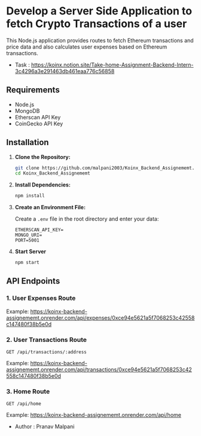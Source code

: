 # Develop a Server Side Application to fetch Crypto Transactions of a user

This Node.js application provides routes to fetch Ethereum transactions and price data and also calculates user expenses based on Ethereum transactions.

- Task  : https://koinx.notion.site/Take-home-Assignment-Backend-Intern-3c4296a3e291463db461eaa776c56858

## Requirements

- Node.js
- MongoDB
- Etherscan API Key
- CoinGecko API Key

## Installation

1. **Clone the Repository:**

   ```bash
   git clone https://github.com/malpani2003/Koinx_Backend_Assignememt.git
   cd Koinx_Backend_Assignememt
   ```

2. **Install Dependencies:**

   ```bash
   npm install
   ```

3. **Create an Environment File:**

   Create a `.env` file in the root directory and enter your data:

   ```plaintext
   ETHERSCAN_API_KEY=
   MONGO_URI=
   PORT=5001
   ```
4. **Start Server**
   ```bash
   npm start
   ```
## API Endpoints

### 1. User Expenses Route
Example: https://koinx-backend-assignememt.onrender.com/api/expenses/0xce94e5621a5f7068253c42558c147480f38b5e0d

### 2. User Transactions Route
```http
GET /api/transactions/:address
```
Example: https://koinx-backend-assignememt.onrender.com/api/transactions/0xce94e5621a5f7068253c42558c147480f38b5e0d

### 3. Home Route
```http
GET /api/home
```
Example: https://koinx-backend-assignememt.onrender.com/api/home

- Author : Pranav Malpani
